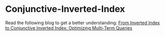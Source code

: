 # Conjunctive-Inverted-Index

Read the following blog to get a better understanding:
[From Inverted Index to Conjunctive Inverted Index: Optimizing Multi-Term Queries](https://cake-vinca-a89.notion.site/From-Inverted-Index-to-Conjunctive-Inverted-Index-Optimizing-Multi-Term-Queries-278cf1b2daf080768ac2eb6803d3a39c?pvs=74)
